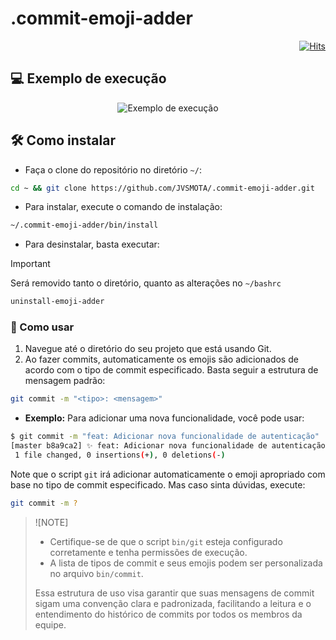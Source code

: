 # .commit-emoji-adder

<div align="right">

[![Hits](https://hits.sh/github.com/JVSMOTA/.commit-emoji-adder.svg)](https://hits.sh/github.com/JVSMOTA/.commit-emoji-adder/)  

</div>

## 💻 Exemplo de execução

<div align="center">

![Exemplo de execução](https://github.com/user-attachments/assets/bde0ec97-3b05-4115-86fb-e3dafc0e6bde)

</div>

## 🛠️ Como instalar

- Faça o clone do repositório no diretório `~/`:

```bash
cd ~ && git clone https://github.com/JVSMOTA/.commit-emoji-adder.git

```

- Para instalar, execute o comando de instalação:

```bash
~/.commit-emoji-adder/bin/install

```

- Para desinstalar, basta executar:

> [!IMPORTANT]
> 
> Será removido tanto o diretório, quanto as alterações no `~/bashrc`
> 
> ```bash
> uninstall-emoji-adder
> 
> ```
>

### 📖 Como usar 

1. Navegue até o diretório do seu projeto que está usando Git.
2. Ao fazer commits, automaticamente os emojis são adicionados de acordo com o tipo de commit especificado. Basta seguir a estrutura de mensagem padrão:

```bash
git commit -m "<tipo>: <mensagem>"
```

- **Exemplo:** Para adicionar uma nova funcionalidade, você pode usar:

```bash
$ git commit -m "feat: Adicionar nova funcionalidade de autenticação"
[master b8a9ca2] ✨ feat: Adicionar nova funcionalidade de autenticação
 1 file changed, 0 insertions(+), 0 deletions(-)
```

Note que o script `git` irá adicionar automaticamente o emoji apropriado com base no tipo de commit especificado. Mas caso sinta dúvidas, execute:

```bash
git commit -m ?
```

> ![NOTE]
>
> - Certifique-se de que o script `bin/git` esteja configurado corretamente e tenha permissões de execução.
> - A lista de tipos de commit e seus emojis podem ser personalizada no arquivo `bin/commit`.
> 
> Essa estrutura de uso visa garantir que suas mensagens de commit sigam uma convenção clara e padronizada, facilitando a leitura e o entendimento do histórico de commits por todos os membros da equipe.
> 
